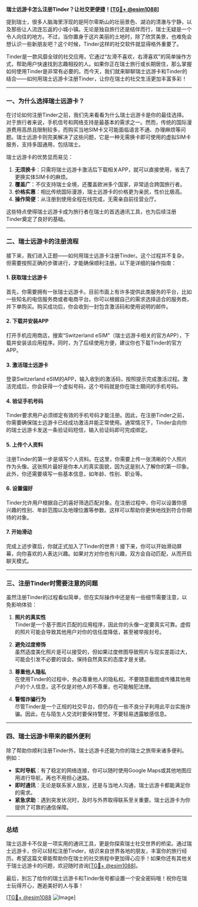 **瑞士远游卡怎么注册Tinder？让社交更便捷！[[TG💪+ @esim1088](https://t.me/s/esim1088)]**

提到瑞士，很多人脑海里浮现的是阿尔卑斯山的壮丽景色、湖泊的清澈与宁静，以及那些让人流连忘返的小城小镇。无论是独自旅行还是结伴而行，瑞士无疑是一个令人向往的地方。不过，当你置身于这片美丽的土地时，除了欣赏美景，也难免会想认识一些新朋友吧？这个时候，Tinder这样的社交软件就显得格外重要了。

Tinder是一款风靡全球的社交应用，它通过“左滑不喜欢，右滑喜欢”的简单操作方式，帮助用户快速找到志趣相投的人。如果你正在瑞士旅行或长期居住，那么掌握如何使用Tinder是非常有必要的。而今天，我们就来聊聊瑞士远游卡和Tinder的结合——如何用瑞士远游卡注册Tinder，让你在瑞士的社交生活更加丰富多彩！

---

### 一、为什么选择瑞士远游卡？

在讨论如何注册Tinder之前，我们先来看看为什么瑞士远游卡是你的最佳选择。对于旅行者来说，手机信号和网络支持是最基本的需求之一。然而，传统的国际漫游费用高昂且限制较多，而购买当地SIM卡又可能面临语言不通、办理麻烦等问题。瑞士远游卡则完美解决了这些问题，它是一种无需换卡即可使用的虚拟SIM卡服务，支持多国通用，包括瑞士。

瑞士远游卡的优势显而易见：

1. **无须换卡**：只需将瑞士远游卡激活后下载相关APP，就可以直接使用，省去了更换实体SIM卡的麻烦。
2. **覆盖广**：不仅支持瑞士全境，还覆盖欧洲多个国家，非常适合跨国旅行者。
3. **价格实惠**：相比传统国际漫游，瑞士远游卡的价格更为亲民，性价比极高。
4. **操作简便**：从注册到使用全程在线完成，无需亲自前往营业厅。

这些特点使得瑞士远游卡成为旅行者在瑞士的首选通讯工具，也为后续注册Tinder奠定了良好的基础。

---

### 二、瑞士远游卡的注册流程

接下来，我们进入正题——如何用瑞士远游卡注册Tinder。这个过程并不复杂，但需要按照正确的步骤进行，才能确保顺利注册。以下是详细的操作指南：

#### 1. **获取瑞士远游卡**
首先，你需要拥有一张瑞士远游卡。目前市面上有许多提供此类服务的平台，比如一些知名的电信服务商或者电商平台。你可以根据自己的需求选择适合的服务商，并下单购买。购买成功后，你会收到一封包含激活码和使用说明的邮件。

#### 2. **下载并安装APP**
打开手机应用商店，搜索“Switzerland eSIM”（瑞士远游卡相关的官方APP），下载并安装该应用程序。同时，为了后续使用方便，建议你也下载Tinder的官方APP。

#### 3. **激活瑞士远游卡**
登录Switzerland eSIM的APP，输入收到的激活码，按照提示完成激活过程。激活完成后，你会获得一个虚拟号码，这个号码就是你在瑞士期间的手机号码。

#### 4. **验证手机号码**
Tinder要求用户必须绑定有效的手机号码才能注册。因此，在注册Tinder之前，你需要确保瑞士远游卡已经成功激活并能正常使用。通常情况下，Tinder会向你的瑞士远游卡发送一条验证码短信，输入验证码即可完成绑定。

#### 5. **上传个人资料**
注册Tinder的第一步是填写个人资料。在这里，你需要上传一张清晰的个人照片作为头像。这张照片最好是你本人的真实面貌，因为这是别人了解你的第一印象。此外，你还需要填写一些基本信息，如年龄、性别、职业等。

#### 6. **设置偏好**
Tinder允许用户根据自己的喜好筛选匹配对象。在注册过程中，你可以设置你感兴趣的性别、年龄范围以及地理位置等参数。这样可以帮助你更快地找到符合你期待的对象。

#### 7. **开始滑动**
完成上述步骤后，你就正式加入了Tinder的世界！接下来，你可以开始滑动屏幕，向你喜欢的人表达兴趣。如果对方对你也有兴趣，双方会自动匹配，从而开启聊天模式。

---

### 三、注册Tinder时需要注意的问题

虽然注册Tinder的过程看似简单，但在实际操作中还是有一些细节需要注意，以免影响体验：

1. **照片的真实性**  
   Tinder是一个基于图片匹配的应用程序，因此你的头像一定要真实可靠。虚假的照片可能会导致其他用户对你的信任度降低，甚至被举报封号。

2. **避免过度修饰**  
   虽然适度美化照片是可以接受的，但如果过度修图导致照片与现实差距过大，可能会引发不必要的误会。保持自然真实的态度才是关键。

3. **尊重他人隐私**  
   在使用Tinder的过程中，务必尊重他人的隐私权。不要随意截图或传播其他用户的个人信息，这不仅是对他人的不尊重，也可能触犯法律。

4. **警惕诈骗行为**  
   尽管Tinder是一个正规的社交平台，但仍存在一些不良分子利用此平台实施诈骗。因此，在与陌生人交流时要保持警觉，不要轻易透露敏感信息。

---

### 四、瑞士远游卡带来的额外便利

除了帮助你顺利注册Tinder外，瑞士远游卡还能为你的瑞士之旅带来诸多便利。例如：

- **实时导航**：有了稳定的网络连接，你可以随时使用Google Maps或其他地图应用进行导航，再也不用担心迷路。
- **即时通讯**：无论是联系家人朋友，还是与当地人沟通，瑞士远游卡都能满足你的需求。
- **紧急求助**：遇到突发状况时，及时与外界取得联系至关重要。瑞士远游卡为你提供了可靠的通信保障。

---

### 总结

瑞士远游卡不仅是一项实用的通讯工具，更是你探索瑞士社交世界的桥梁。通过瑞士远游卡，你可以轻松注册Tinder，结识来自世界各地的朋友，丰富你的旅行经历。希望这篇文章能帮助你在瑞士的社交旅程中更加得心应手！如果你还有其他关于瑞士远游卡的问题，欢迎随时咨询[[TG💪+ @esim1088](https://t.me/s/esim1088)]。

最后，别忘了给你的瑞士远游卡和Tinder账号都设置一个安全密码哦！祝你在瑞士玩得开心，邂逅美好的人与事！

[[TG💪+ @esim1088](https://t.me/s/esim1088) ![Image](https://i.postimg.cc/4NQfJmqS/Snipaste-2025-05-13-00-14-12.png)]